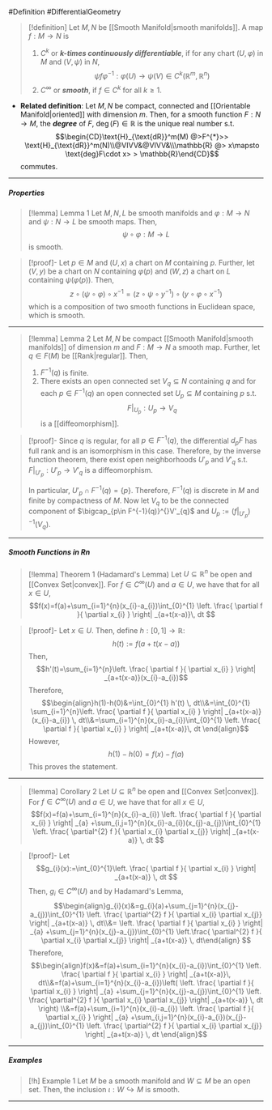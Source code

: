 #Definition #DifferentialGeometry 

> [!definition]
> Let $M,N$ be [[Smooth Manifold|smooth manifolds]]. A map $f:M\to N$ is 
> 1. $C^k$ or ***$k$-times continuously differentiable***, if for any chart $(U,\varphi)$ in $M$ and $(V,\psi)$ in $N$, $$\psi f\varphi ^{-1}:\varphi(U)\to \psi(V)\in C^k(\mathbb{R}^m,\mathbb{R}^n)$$
> 2. $C^\infty$ or ***smooth***, if $f\in C^k$ for all $k\geq 1$.
- **Related definition**: Let $M,N$ be compact, connected and [[Orientable Manifold|oriented]] with dimension $m$. Then, for a smooth function $F:N\to M$, the ***degree*** of $F$, $\deg(F)\in \mathbb{R}$ is the unique real number s.t. $$\begin{CD}\text{H}_{\text{dR}}^m(M) @>F^{*}>> \text{H}_{\text{dR}}^m(N)\\@VIVV&@VIVV&\\\mathbb{R} @> x\mapsto \text{deg}F\cdot x> > \mathbb{R}\end{CD}$$commutes.
---
##### Properties
> [!lemma] Lemma 1
> Let $M,N,L$ be smooth manifolds and $\varphi:M\to N$ and $\psi:N\to L$ be smooth maps. Then, $$\psi \circ \varphi:M\to L$$ is smooth.

> [!proof]-
> Let $p\in M$ and $(U,x)$ a chart on $M$ containing $p$. Further, let $(V,y)$ be a chart on $N$ containing $\varphi(p)$ and $(W,z)$ a chart on $L$ containing $\psi(\varphi(p))$.  Then, $$z\circ (\psi \circ \varphi)\circ x^{-1}=(z\circ \psi \circ y^{-1})\circ (y\circ \varphi \circ x^{-1})$$which is a composition of two smooth functions in Euclidean space, which is smooth.
---
> [!lemma] Lemma 2
> Let $M,N$ be compact [[Smooth Manifold|smooth manifolds]] of dimension $m$ and $F:M\to N$ a smooth map. Further, let $q\in F(M)$ be [[Rank|regular]]. Then, 
> 1. $F^{-1}(q)$ is finite.
> 2. There exists an open connected set $V_{q}\subseteq N$ containing $q$ and for each $p\in F^{-1}(q)$ an open connected set $U_{p}\subseteq M$ containing $p$ s.t. $$F|_{U_{p}}:U_{p}\to V_{q}$$is a [[diffeomorphism]].

> [!proof]-
> Since $q$ is regular, for all $p\in F^{-1}(q)$, the differential $d_{p}F$ has full rank and is an isomorphism in this case. Therefore, by the inverse function theorem, there exist open neighborhoods $U'_{p}$ and $V'_{q}$ s.t. $F|_{U'_{p}}:U'_{p}\to V'_{q}$ is a diffeomorphism.
> 
> In particular, $U'_{p}\cap F^{-1}(q)=\{ p \}$. Therefore, $F^{-1}(q)$ is discrete in $M$ and finite by compactness of $M$. Now let $V_{q}$ to be the connected component of $\bigcap_{p\in F^{-1}(q)}^{}V'_{q}$ and $U_{p}:=(f|_{U'_{p}})^{-1}(V_{q})$.
---
##### Smooth Functions in Rn
> [!lemma] Theorem 1 (Hadamard's Lemma)
> Let $U\subseteq \mathbb{R}^n$ be open and [[Convex Set|convex]]. For $f\in C^\infty(U)$ and $a\in U$, we have that for all $x\in U$, $$f(x)=f(a)+\sum_{i=1}^{n}(x_{i}-a_{i})\int_{0}^{1}  \left. \frac{ \partial f }{ \partial x_{i} }  \right| _{a+t(x-a)}\, dt $$

> [!proof]-
> Let $x\in U$. Then, define $h:[0,1]\to \mathbb{R}$: $$h(t):=f(a+t(x-a))$$Then, $$h'(t)=\sum_{i=1}^{n}\left. \frac{ \partial f }{ \partial x_{i} }  \right| _{a+t(x-a)}(x_{i}-a_{i})$$Therefore, $$\begin{align}h(1)-h(0)&=\int_{0}^{1} h'(t) \, dt\\&=\int_{0}^{1} \sum_{i=1}^{n}\left. \frac{ \partial f }{ \partial x_{i} }  \right| _{a+t(x-a)}(x_{i}-a_{i}) \, dt\\&=\sum_{i=1}^{n}(x_{i}-a_{i})\int_{0}^{1}  \left. \frac{ \partial f }{ \partial x_{i} }  \right| _{a+t(x-a)}\, dt  \end{align}$$However, $$h(1)-h(0)=f(x)-f(a)$$This proves the statement.
---
> [!lemma] Corollary 2
> Let $U\subseteq \mathbb{R}^n$ be open and [[Convex Set|convex]]. For $f\in C^\infty(U)$ and $a\in U$, we have that for all $x\in U$, $$f(x)=f(a)+\sum_{i=1}^{n}(x_{i}-a_{i}) \left. \frac{ \partial f }{ \partial x_{i} }  \right| _{a} +\sum_{i,j=1}^{n}(x_{i}-a_{i})(x_{j}-a_{j})\int_{0}^{1} \left. \frac{ \partial^{2} f }{ \partial x_{i} \partial x_{j}}  \right| _{a+t(x-a)} \, dt $$

> [!proof]-
> Let $$g_{i}(x):=\int_{0}^{1}\left.  \frac{ \partial f }{ \partial x_{i} }  \right| _{a+t(x-a)} \, dt $$Then, $g_{i}\in C^\infty(U)$ and by Hadamard's Lemma, $$\begin{align}g_{i}(x)&=g_{i}(a)+\sum_{j=1}^{n}(x_{j}-a_{j})\int_{0}^{1} \left. \frac{ \partial^{2} f }{ \partial x_{i} \partial x_{j}}  \right| _{a+t(x-a)} \, dt\\&= \left. \frac{ \partial f }{ \partial x_{i} }  \right| _{a} +\sum_{j=1}^{n}(x_{j}-a_{j})\int_{0}^{1} \left.\frac{ \partial^{2} f }{ \partial x_{i} \partial x_{j}}  \right| _{a+t(x-a)} \, dt\end{align} $$
> Therefore, $$\begin{align}f(x)&=f(a)+\sum_{i=1}^{n}(x_{i}-a_{i})\int_{0}^{1}  \left. \frac{ \partial f }{ \partial x_{i} }  \right| _{a+t(x-a)}\, dt\\&=f(a)+\sum_{i=1}^{n}(x_{i}-a_{i})\left( \left. \frac{ \partial f }{ \partial x_{i} }  \right| _{a} +\sum_{j=1}^{n}(x_{j}-a_{j})\int_{0}^{1} \left. \frac{ \partial^{2} f }{ \partial x_{i} \partial x_{j}}  \right| _{a+t(x-a)} \, dt \right) \\&=f(a)+\sum_{i=1}^{n}(x_{i}-a_{i}) \left. \frac{ \partial f }{ \partial x_{i} }  \right| _{a} +\sum_{i,j=1}^{n}(x_{i}-a_{i})(x_{j}-a_{j})\int_{0}^{1} \left. \frac{ \partial^{2} f }{ \partial x_{i} \partial x_{j}}  \right| _{a+t(x-a)} \, dt \end{align}$$
---
##### Examples
> [!h] Example 1
> Let $M$ be a smooth manifold and $W\subseteq M$ be an open set. Then, the inclusion $\iota:W\hookrightarrow M$ is smooth.
---
